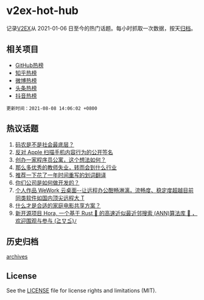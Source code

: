 # v2ex-hot-hub

 记录[V2EX](https://www.v2ex.com/)从 2021-01-06 日至今的热门话题。每小时抓取一次数据，按天[归档](archives)。
 
 ## 相关项目

- [GitHub热榜](https://github.com/lonnyzhang423/github-hot-hub)
- [知乎热榜](https://github.com/lonnyzhang423/zhihu-hot-hub)
- [微博热榜](https://github.com/lonnyzhang423/weibo-hot-hub)
- [头条热榜](https://github.com/lonnyzhang423/toutiao-hot-hub)
- [抖音热榜](https://github.com/lonnyzhang423/douyin-hot-hub)


 `更新时间：2021-08-08 14:06:02 +0800`

## 热议话题

1. [码农是不是社会最底层？](https://www.v2ex.com/t/794335)
1. [反对 Apple 扫描手机内容行为的公开签名](https://www.v2ex.com/t/794268)
1. [创办一家程序员公寓，这个想法如何？](https://www.v2ex.com/t/794277)
1. [那么多优秀的教师失业，转而会到什么行业](https://www.v2ex.com/t/794317)
1. [推荐一下花了一年时间重写的划词翻译](https://www.v2ex.com/t/794286)
1. [你们公司是如何做开发的？](https://www.v2ex.com/t/794293)
1. [个人作品 WeWork 云桌面--让远程办公酣畅淋漓，流畅度、稳定度超越目前同类软件如国内顶尖远程大 T](https://www.v2ex.com/t/794365)
1. [什么才是合适的家庭电影共享方案？](https://www.v2ex.com/t/794360)
1. [新开源项目 Hora, 一个基于 Rust 🦀 的高速近似最近邻搜索 (ANN)算法库 🚀 ，欢迎围观与参与 (≧∇≦)ﾉ](https://www.v2ex.com/t/794292)

## 历史归档

[archives](archives)

## License

See the [LICENSE](LICENSE) file for license rights and limitations (MIT).
